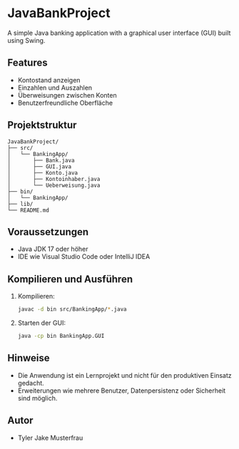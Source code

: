 # JavaBankProject

A simple Java banking application with a graphical user interface (GUI) built using Swing.

## Features
- Kontostand anzeigen
- Einzahlen und Auszahlen
- Überweisungen zwischen Konten
- Benutzerfreundliche Oberfläche

## Projektstruktur
```
JavaBankProject/
├── src/
│   └── BankingApp/
│       ├── Bank.java
│       ├── GUI.java
│       ├── Konto.java
│       ├── Kontoinhaber.java
│       └── Ueberweisung.java
├── bin/
│   └── BankingApp/
├── lib/
└── README.md
```

## Voraussetzungen
- Java JDK 17 oder höher
- IDE wie Visual Studio Code oder IntelliJ IDEA

## Kompilieren und Ausführen
1. Kompilieren:
   ```sh
   javac -d bin src/BankingApp/*.java
   ```
2. Starten der GUI:
   ```sh
   java -cp bin BankingApp.GUI
   ```

## Hinweise
- Die Anwendung ist ein Lernprojekt und nicht für den produktiven Einsatz gedacht.
- Erweiterungen wie mehrere Benutzer, Datenpersistenz oder Sicherheit sind möglich.

## Autor
- Tyler Jake Musterfrau